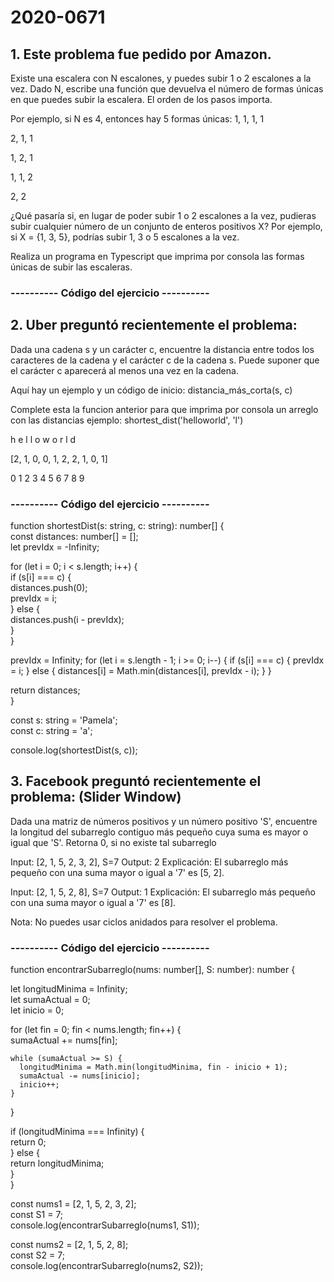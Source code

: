 # 2020-0671 

## 1. Este problema fue pedido por Amazon.
Existe una escalera con N escalones, y puedes subir 1 o 2 escalones a la vez. Dado N, escribe una función que devuelva el número de formas únicas en que puedes subir la escalera. El orden de los pasos importa.

Por ejemplo, si N es 4, entonces hay 5 formas únicas:
1, 1, 1, 1

2, 1, 1

1, 2, 1

1, 1, 2

2, 2

¿Qué pasaría si, en lugar de poder subir 1 o 2 escalones a la vez, pudieras subir cualquier número de un conjunto de enteros positivos X? Por ejemplo, si X = {1, 3, 5}, podrías subir 1, 3 o 5 escalones a la vez.

Realiza un programa en Typescript que imprima por consola las formas únicas de subir las escaleras.

### ---------- Código del ejercicio ----------



## 2. Uber preguntó recientemente el problema:
Dada una cadena s y un carácter c, encuentre la distancia entre todos los caracteres de la cadena y el carácter c de la cadena s. Puede suponer que el carácter c aparecerá al menos una vez en la cadena.

Aquí hay un ejemplo y un código de inicio:
distancia_más_corta(s, c)

Complete esta la funcion anterior para que imprima por consola un arreglo con las distancias ejemplo:
shortest_dist('helloworld', 'l')

h e l l o w o r l d

[2, 1, 0, 0, 1, 2, 2, 1, 0, 1]

0 1 2 3 4 5 6 7 8 9

### ---------- Código del ejercicio ----------

function shortestDist(s: string, c: string): number[] {                                                                                                                
  const distances: number[] = [];                                                                                                                                          
  let prevIdx = -Infinity;

  for (let i = 0; i < s.length; i++) {                                                           
    if (s[i] === c) {                                                                        
      distances.push(0);                                                                    
      prevIdx = i;                                                                                
      } else {                                                                        
      distances.push(i - prevIdx);                                                                
      }                                                                                            
}

  prevIdx = Infinity;
  for (let i = s.length - 1; i >= 0; i--) {
    if (s[i] === c) {
      prevIdx = i;
    } else {
      distances[i] = Math.min(distances[i], prevIdx - i);
    }
  }

  return distances;                                                                                
}

const s: string = 'Pamela';                                                                    
const c: string = 'a';

console.log(shortestDist(s, c)); 



## 3. Facebook preguntó recientemente el problema: (Slider Window)
Dada una matriz de números positivos y un número positivo 'S', encuentre la longitud del subarreglo contiguo más pequeño cuya suma es mayor o igual que 'S'. Retorna 0, si no existe tal subarreglo

Input: [2, 1, 5, 2, 3, 2], S=7
Output: 2
Explicación: El subarreglo más pequeño con una suma mayor o igual a '7' es [5, 2].

Input: [2, 1, 5, 2, 8], S=7
Output: 1
Explicación: El subarreglo más pequeño con una suma mayor o igual a '7' es [8].

Nota: No puedes usar ciclos anidados para resolver el problema.

### ---------- Código del ejercicio ----------

function encontrarSubarreglo(nums: number[], S: number): number {
  
  let longitudMinima = Infinity;                                                                                                                                        
  let sumaActual = 0;                                                                                                                                                     
  let inicio = 0;

  for (let fin = 0; fin < nums.length; fin++) {                                              
    sumaActual += nums[fin];

    while (sumaActual >= S) {
      longitudMinima = Math.min(longitudMinima, fin - inicio + 1); 
      sumaActual -= nums[inicio]; 
      inicio++; 
    }
  }

  if (longitudMinima === Infinity) {                                                         
  return 0;                                                                                   
  } else {                                                                                   
  return longitudMinima;                                                                           
  }                                                                                                
}

const nums1 = [2, 1, 5, 2, 3, 2];                                                                
const S1 = 7;                                                                                    
console.log(encontrarSubarreglo(nums1, S1));


const nums2 = [2, 1, 5, 2, 8];                                                                     
const S2 = 7;                                                            
console.log(encontrarSubarreglo(nums2, S2)); 
